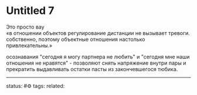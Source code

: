 # Untitled 7
Это просто вау  
«в отношении объектов регулирование дистанции не вызывает тревоги. собственно, поэтому объектные отношения настолько привлекательны.»  
  
осознавания "сегодня я могу партнера не любить" и "сегодня мне наши отношения не нравятся" - позволяют снять напряжение внутри пары и прекратить выдавливать остатки пасты из закончевшегося тюбика.


---
status: #⚙️ 
tags: 
related: 
